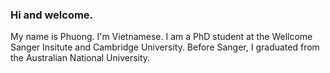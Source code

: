 ### Hi and welcome. 
My name is Phuong. I'm Vietnamese. I am a PhD student at the Wellcome Sanger Insitute and Cambridge University. Before Sanger, I graduated from the Australian National University.

<!--
**Phuong-Le/phuong-le** is a ✨ _special_ ✨ repository because its `README.md` (this file) appears on your GitHub profile.

Here are some ideas to get you started:

- 🔭 I’m currently working on ...
- 🌱 I’m currently learning ...
- 👯 I’m looking to collaborate on ...
- 🤔 I’m looking for help with ...
- 💬 Ask me about ...
- 📫 How to reach me: ...
- 😄 Pronouns: ...
- ⚡ Fun fact: ...
-->
